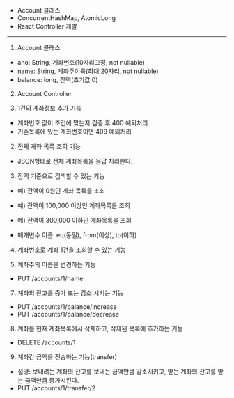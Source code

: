 - Account 클래스
- ConcurrentHashMap, AtomicLong
- React Controller 개발

---

1. Account 클래스

- ano: String, 계좌번호(10자리고정, not nullable)
- name: String, 계좌주이름(최대 20자리, not nullable)
- balance: long, 잔액(초기값 0)

2. Account Controller

1. 1건의 계좌정보 추가 기능

- 계좌번호 값이 조건에 맞는지 검증 후 400 예외처리
- 기존목록에 있는 계좌번호이면 409 예외처리

2. 전체 계좌 목록 조회 기능

- JSON형태로 전체 계좌목록을 응답 처리한다.

3. 잔액 기준으로 검색할 수 있는 기능

- 예) 잔액이 0원인 계좌 목록을 조회
- 예) 잔액이 100,000 이상인 계좌목록을 조회
- 예) 잔액이 300,000 이하인 계좌목록을 조회

- 매개변수 이름: eq(동일), from(이상), to(이하)

4. 계좌번호로 계좌 1건을 조회할 수 있는 기능

5. 계좌주의 이름을 변경하는 기능

- PUT /accounts/1/name

7. 계좌의 잔고를 증가 또는 감소 시키는 기능

- PUT /accounts/1/balance/increase
- PUT /accounts/1/balance/decrease

8. 계좌를 현재 계좌목록에서 삭제하고, 삭제된 목록에 추가하는 기능

- DELETE /accounts/1

9. 계좌간 금액을 전송하는 기능(transfer)

- 설명: 보내려는 계좌의 잔고를 보내는 금액만큼 감소시키고, 받는 계좌의 잔고를 받는 금액만큼 증가시킨다.
- PUT /accounts/1/transfer/2
